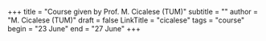 +++
title = "Course given by Prof. M. Cicalese (TUM)"
subtitle = ""
author = "M. Cicalese (TUM)"
draft = false
LinkTitle = "cicalese"
tags = "course"
begin = "23 June"
end = "27 June"
+++

